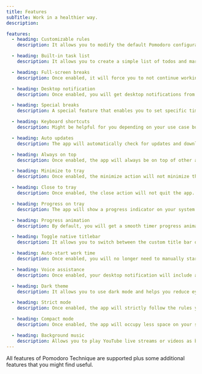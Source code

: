 ```yaml
---
title: Features
subTitle: Work in a healthier way.
description:

features:
  - heading: Customizable rules
    description: It allows you to modify the default Pomodoro configuration based on your personal preferences.

  - heading: Built-in task list
    description: It allows you to create a simple list of todos and mark the items done when it's done.

  - heading: Full-screen breaks
    description: Once enabled, it will force you to not continue working during break time by occupying the whole screen of your desktop, but right now it doesn't support multiple monitors.

  - heading: Desktop notification
    description: Once enabled, you will get desktop notifications from time to time depending on the notification type you selected. Notification types are NONE, NORMAL, and EXTRA.

  - heading: Special breaks
    description: A special feature that enables you to set specific times to take important breaks like lunch, snack, dinner and etc.. without updating the Pomodoro configuration.

  - heading: Keyboard shortcuts
    description: Might be helpful for you depending on your use case but currently, these keyboard shortcuts are not yet customizable.

  - heading: Auto updates
    description: The app will automatically check for updates and download them in the background. You will be notified when the update is ready to be installed.

  - heading: Always on top
    description: Once enabled, the app will always be on top of other apps running on your Operating System.

  - heading: Minimize to tray
    description: Once enabled, the minimize action will not minimize the app. Instead, it will be hidden and sent to the tray.

  - heading: Close to tray
    description: Once enabled, the close action will not quit the app. Instead, it will be hidden and sent to the tray.

  - heading: Progress on tray
    description: The app will show a progress indicator on your system tray. This feature can be activated if minimize to tray or close to tray feature is enabled also.

  - heading: Progress animation
    description: By default, you will get a smooth timer progress animation but if you're worried about the app's memory consumption on your computer, you can disable it by the way.

  - heading: Toggle native titlebar
    description: It allows you to switch between the custom title bar of the app to a native one provided by your Operating System and vice versa, depending on your personal preference.

  - heading: Auto-start work time
    description: Once enabled, you will no longer need to manually start the work timer again after the break ends, it will automatically start for you.

  - heading: Voice assistance
    description: Once enabled, your desktop notification will include a male voice to inform you of things related to your Pomodoro session. Useful sometimes especially when you're away from your computer during break time.

  - heading: Dark theme
    description: It allows you to use dark mode and helps you reduce eye strain and improves visibility if you are the type of person with low vision and high sensitivity to bright light.

  - heading: Strict mode
    description: Once enabled, the app will strictly follow the rules you have set and prevent you from pausing, skipping, and resetting the timer when it started.

  - heading: Compact mode
    description: Once enabled, the app will occupy less space on your screen and it will be useful if you're using a small-screen device.

  - heading: Background music
    description: Allows you to play YouTube live streams or videos as background music during focus sessions. Features volume control and automatically pauses during breaks when fullscreen mode is enabled to maintain focus.
---
```


All features of Pomodoro Technique are supported plus some additional features that you might find useful.
